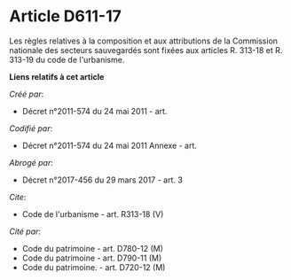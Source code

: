 # Article D611-17

Les règles relatives à la composition et aux attributions de la Commission nationale des secteurs sauvegardés sont fixées aux
articles R. 313-18 et R. 313-19 du code de l'urbanisme.

**Liens relatifs à cet article**

_Créé par_:

  - Décret n°2011-574 du 24 mai 2011  - art.

_Codifié par_:

  - Décret n°2011-574 du 24 mai 2011 Annexe - art.

_Abrogé par_:

  - Décret n°2017-456 du 29 mars 2017 - art. 3

_Cite_:

  - Code de l'urbanisme - art. R313-18 (V)

_Cité par_:

  - Code du patrimoine - art. D780-12 (M)
  - Code du patrimoine - art. D790-11 (M)
  - Code du patrimoine. - art. D720-12 (M)
